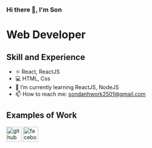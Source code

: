### Hi there 👋, I'm Son
# Web Developer

## Skill and Experience
- ⚛ React, ReactJS
- 💻 HTML, Css
- 🌱 I’m currently learning ReactJS, NodeJS 
- 📫 How to reach me: sondanhwork2501@gmail.com 
## Examples of Work

[<img src='https://cdn.jsdelivr.net/npm/simple-icons@3.0.1/icons/github.svg' alt='github' height='40'>](https://github.com/SonDanh2501)  [<img src='https://cdn.jsdelivr.net/npm/simple-icons@3.0.1/icons/facebook.svg' alt='facebook' height='40'>](https://www.facebook.com/sondanh2501)  
